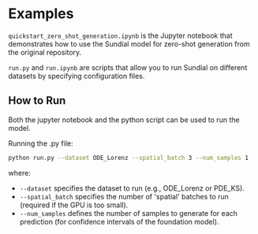 # Examples

`quickstart_zero_shot_generation.ipynb` is the Jupyter notebook that demonstrates how to use the Sundial model for zero-shot generation from the original repository.

`run.py` and `run.ipynb` are scripts that allow you to run Sundial on different datasets by specifying configuration files.

## How to Run

Both the jupyter notebook and the python script can be used to run the model.

Running the .py file:

```bash
python run.py --dataset ODE_Lorenz --spatial_batch 3 --num_samples 1
```

where:
- `--dataset` specifies the dataset to run (e.g., ODE_Lorenz or PDE_KS).
- `--spatial_batch` specifies the number of 'spatial' batches to run (required if the GPU is too small).
- `--num_samples` defines the number of samples to generate for each prediction (for confidence intervals of the foundation model).
